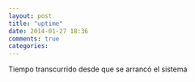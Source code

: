 ```yaml
---
layout: post
title: "uptime"
date: 2014-01-27 18:36
comments: true
categories: 
---
```

Tiempo transcurrido desde que se arrancó el sistema

